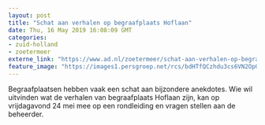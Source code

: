 ```yaml
---
layout: post
title: "Schat aan verhalen op begraafplaats Hoflaan"
date: Thu, 16 May 2019 16:08:09 GMT
categories: 
- zuid-holland 
- zoetermeer 
externe_link: "https://www.ad.nl/zoetermeer/schat-aan-verhalen-op-begraafplaats-hoflaan~ada7b9f7/"
feature_image: "https://images1.persgroep.net/rcs/bdHTfQCzhdu3cs6VN2OpGXKj7FM/diocontent/105949228/_fitwidth/400/?appId=21791a8992982cd8da851550a453bd7f&quality=0.7"
---
```


Begraafplaatsen hebben vaak een schat aan bijzondere anekdotes. Wie wil uitvinden wat de verhalen van begraafplaats Hoflaan zijn, kan op vrijdagavond 24 mei mee op een rondleiding en vragen stellen aan de beheerder.

